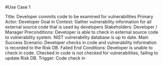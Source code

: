 #Use Case 1

Title: Developer commits code to be examined for vulnerabilities 
Primary Actor: Developer
Goal in Context: Gather vulnerability information for all external source code that is used by developers
Stakeholders: Developer / Manager
Preconditions: Developer is able to check in external source code to vulnerability system. NIST vulnerability database is up to date. 
Main Success Scenario: Developer checks in code and vulnerability information is recorded to the Risk DB. 
Failed End Conditions: Developer is unable to check in code. Checked in code is not checked for vulnerabilities, failing to update Risk DB. 
Trigger: Code check in 
